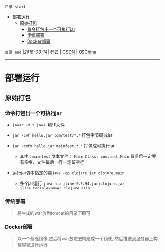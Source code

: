 `目录 start`
 
- [部署运行](#部署运行)
    - [原始打包](#原始打包)
        - [命令打包出一个可执行jar](#命令打包出一个可执行jar)
        - [传统部署](#传统部署)
        - [Docker部署](#docker部署)

`目录 end` |_2018-03-14_| [码云](https://gitee.com/kcp1104) | [CSDN](http://blog.csdn.net/kcp606) | [OSChina](https://my.oschina.net/kcp1104)
****************************************
# 部署运行

## 原始打包
### 命令打包出一个可执行jar
- `javac -d *.java `编译文件
- `jar -cvf hello.jar com/test/*.*` 打包字节码成jar
- `jar -cvfm hello.jar mainfest *.*` 打包成可执行jar
    - 其中：`mainfest` 文本文件： `Main-Class: com.test.Main` 冒号后一定要有空格，文件最后一行一定留空行

- 运行jar包中指定的类`java -cp clojure.jar clojure.main`
    - 多个jar运行 `java -cp jline-0.9.94.jar;clojure.jar jline.ConsoleRunner clojure.main`

### 传统部署
> 将生成的war放到tomcat的目录下即可

### Docker部署
> 以一个基础镜像,然后将war放进去构建成一个镜像, 然后推送到服务器上构建容器进行运行
